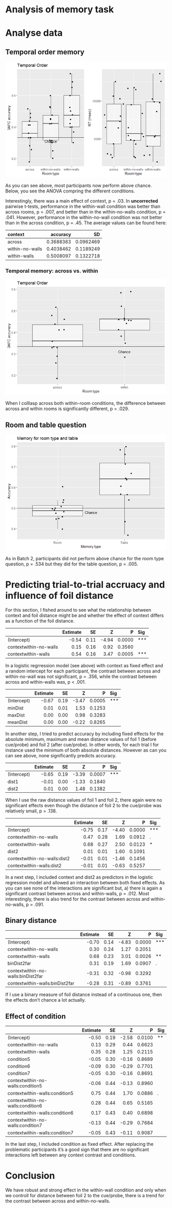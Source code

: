 Analysis of memory task
================

# Analyse data

## Temporal order memory

![](memoryTask_batch3_files/figure-gfm/unnamed-chunk-1-1.png)<!-- -->

As you can see above, most participants now perform above chance. Below,
you see the ANOVA compring the different conditions.

Interestingly, there was a main effect of context, p = .03. In
**uncorrected** pairwise t-tests, performance in the within-wall
condition was better than across rooms, p = .007, and better than in the
within-no-walls condition, p = .041. However, performance in the
within-no-wall condition was not better than in the across condition, p
= .45. The average values can be found here:

| context         |  accuracy |        SD |
| :-------------- | --------: | --------: |
| across          | 0.3688363 | 0.0962469 |
| within-no-walls | 0.4038462 | 0.1189249 |
| within-walls    | 0.5008097 | 0.1322718 |

### Temporal memory: across vs. within

![](memoryTask_batch3_files/figure-gfm/unnamed-chunk-4-1.png)<!-- -->

When I colllasp across both within-room conditions, the difference
between across and within rooms is significantly different, p = .029.

## Room and table question

![](memoryTask_batch3_files/figure-gfm/unnamed-chunk-5-1.png)<!-- -->

As in Batch 2, participants did not perform above chance for the room
type question, p = .534 but they did for the table question, p = .005.

# Predicting trial-to-trial accruacy and influence of foil distance

For this section, I fished around to see what the relationship between
context and foil distance might be and whether the effect of context
differs as a function of the foil distance.

|                        | Estimate |   SE |      Z |      P | Sig    |
| ---------------------- | -------: | ---: | -----: | -----: | :----- |
| (Intercept)            |   \-0.54 | 0.11 | \-4.94 | 0.0000 | \*\*\* |
| contextwithin-no-walls |     0.15 | 0.16 |   0.92 | 0.3560 |        |
| contextwithin-walls    |     0.54 | 0.16 |   3.47 | 0.0005 | \*\*\* |

In a logistic regrression model (see above) with context as fixed effect
and a random intercept for each participant, the contrast between across
and within-no-wall was not significant, p = .356, while the contrast
between across and within-walls was, p \< .001.

|             | Estimate |   SE |      Z |      P | Sig    |
| ----------- | -------: | ---: | -----: | -----: | :----- |
| (Intercept) |   \-0.67 | 0.19 | \-3.47 | 0.0005 | \*\*\* |
| minDist     |     0.01 | 0.01 |   1.53 | 0.1253 |        |
| maxDist     |     0.00 | 0.00 |   0.98 | 0.3283 |        |
| meanDist    |     0.00 | 0.00 | \-0.22 | 0.8265 |        |

In another step, I tried to predict accuracy by including fixed effects
for the absolute minimum, maximum and mean distance values of foil 1
(before cue/probe) and foil 2 (after cue/probe). In other words, for
each trial I for instance used the minimum of both absolute distances.
However as can you can see above, none significantly predicts accuracy.

|             | Estimate |   SE |      Z |      P | Sig    |
| ----------- | -------: | ---: | -----: | -----: | :----- |
| (Intercept) |   \-0.65 | 0.19 | \-3.39 | 0.0007 | \*\*\* |
| dist1       |   \-0.01 | 0.00 | \-1.33 | 0.1840 |        |
| dist2       |     0.01 | 0.00 |   1.48 | 0.1382 |        |

When I use the raw distance values of foil 1 and foil 2, there again
were no significant effects even though the distance of foil 2 to the
cue/probe was relatively small, p = .138.

|                              | Estimate |   SE |      Z |      P | Sig    |
| ---------------------------- | -------: | ---: | -----: | -----: | :----- |
| (Intercept)                  |   \-0.75 | 0.17 | \-4.40 | 0.0000 | \*\*\* |
| contextwithin-no-walls       |     0.47 | 0.28 |   1.69 | 0.0912 | .      |
| contextwithin-walls          |     0.68 | 0.27 |   2.50 | 0.0123 | \*     |
| dist2                        |     0.01 | 0.01 |   1.60 | 0.1091 |        |
| contextwithin-no-walls:dist2 |   \-0.01 | 0.01 | \-1.46 | 0.1456 |        |
| contextwithin-walls:dist2    |   \-0.01 | 0.01 | \-0.63 | 0.5257 |        |

In a next step, I included context and dist2 as predictors in the
logistic regression model and allowed an interaction between both fixed
effects. As you can see none of the interactions are significant but, a)
there is again a significant contrast between across and within-walls, p
= .012. Most interestingly, there is also trend for the contrast between
across and within-no-walls, p = .091.

## Binary distance

|                                    | Estimate |   SE |      Z |      P | Sig    |
| ---------------------------------- | -------: | ---: | -----: | -----: | :----- |
| (Intercept)                        |   \-0.70 | 0.14 | \-4.83 | 0.0000 | \*\*\* |
| contextwithin-no-walls             |     0.30 | 0.24 |   1.27 | 0.2051 |        |
| contextwithin-walls                |     0.68 | 0.23 |   3.01 | 0.0026 | \*\*   |
| binDist2far                        |     0.31 | 0.19 |   1.69 | 0.0907 | .      |
| contextwithin-no-walls:binDist2far |   \-0.31 | 0.32 | \-0.98 | 0.3292 |        |
| contextwithin-walls:binDist2far    |   \-0.28 | 0.31 | \-0.89 | 0.3761 |        |

If I use a binary measure of foil distance instead of a continuous one,
then the effects don’t chance a lot actually.

## Effect of condition

|                                   | Estimate |   SE |      Z |      P | Sig  |
| --------------------------------- | -------: | ---: | -----: | -----: | :--- |
| (Intercept)                       |   \-0.50 | 0.19 | \-2.58 | 0.0100 | \*\* |
| contextwithin-no-walls            |     0.13 | 0.29 |   0.44 | 0.6623 |      |
| contextwithin-walls               |     0.35 | 0.28 |   1.25 | 0.2115 |      |
| condition5                        |   \-0.05 | 0.30 | \-0.16 | 0.8689 |      |
| condition6                        |   \-0.09 | 0.30 | \-0.29 | 0.7701 |      |
| condition7                        |   \-0.05 | 0.30 | \-0.16 | 0.8691 |      |
| contextwithin-no-walls:condition5 |   \-0.06 | 0.44 | \-0.13 | 0.8960 |      |
| contextwithin-walls:condition5    |     0.75 | 0.44 |   1.70 | 0.0886 | .    |
| contextwithin-no-walls:condition6 |     0.28 | 0.44 |   0.65 | 0.5165 |      |
| contextwithin-walls:condition6    |     0.17 | 0.43 |   0.40 | 0.6898 |      |
| contextwithin-no-walls:condition7 |   \-0.13 | 0.44 | \-0.29 | 0.7684 |      |
| contextwithin-walls:condition7    |   \-0.05 | 0.43 | \-0.11 | 0.9087 |      |

In the last step, I included condition as fixed effect. After replacing
the problematic participants it’s a good sign that there are no
significant interactions left between any context contrast and
conditions.

# Conclusion

We have robust and strong effect in the within-wall condition and only
when we controll for distance between foil 2 to the cue/probe, there is
a trend for the contrast between across and within-no-walls.
